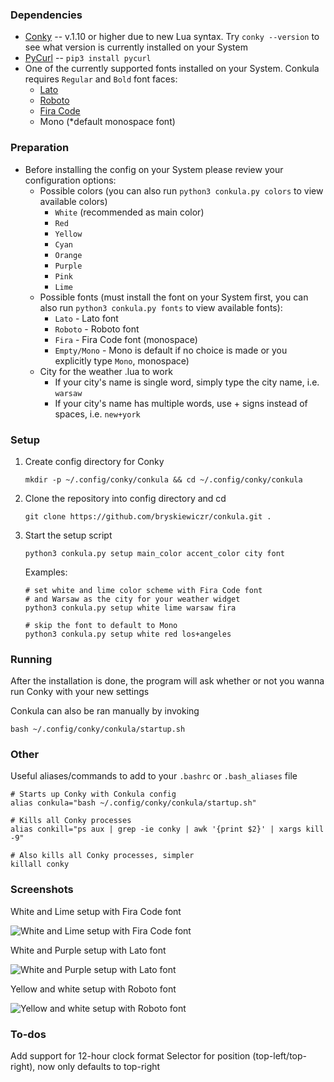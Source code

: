 ### Dependencies

- [Conky](https://github.com/brndnmtthws/conky) -- v.1.10 or higher due to new Lua syntax. Try `conky --version` to see what version is currently installed on your System
- [PyCurl](http://pycurl.io/) -- `pip3 install pycurl`
- One of the currently supported fonts installed on your System. Conkula requires `Regular` and `Bold` font faces:
    - [Lato](https://fonts.google.com/?query=Lato)
    - [Roboto](https://fonts.google.com/?query=Roboto)
    - [Fira Code](https://fonts.google.com/?query=Fira+Code)
    - Mono (*default monospace font)

### Preparation

- Before installing the config on your System please review your configuration options:
    - Possible colors (you can also run `python3 conkula.py colors` to view available colors)
        - `White` (recommended as main color)
        - `Red`
        - `Yellow`
        - `Cyan`
        - `Orange`
        - `Purple`
        - `Pink`
        - `Lime`
    - Possible fonts (must install the font on your System first, you can also run `python3 conkula.py fonts` to view available fonts):
        - `Lato` - Lato font
        - `Roboto` - Roboto font
        - `Fira` - Fira Code font (monospace)
        - `Empty/Mono` - Mono is default if no choice is made or you explicitly type `Mono`, monospace)
    - City for the weather .lua to work
        - If your city's name is single word, simply type the city name, i.e. `warsaw`
        - If your city's name has multiple words, use + signs instead of spaces, i.e. `new+york`

### Setup

1. Create config directory for Conky

    ```
    mkdir -p ~/.config/conky/conkula && cd ~/.config/conky/conkula
    ```

2. Clone the repository into config directory and cd 

    ```
    git clone https://github.com/bryskiewiczr/conkula.git .
    ```

3. Start the setup script

    ```
    python3 conkula.py setup main_color accent_color city font
    ```

    Examples:

    ```
    # set white and lime color scheme with Fira Code font 
    # and Warsaw as the city for your weather widget
    python3 conkula.py setup white lime warsaw fira

    # skip the font to default to Mono
    python3 conkula.py setup white red los+angeles
    ```

### Running

After the installation is done, the program will ask whether or not you wanna run Conky with your new settings

Conkula can also be ran manually by invoking

```
bash ~/.config/conky/conkula/startup.sh
```

### Other

Useful aliases/commands to add to your `.bashrc` or `.bash_aliases` file

```
# Starts up Conky with Conkula config
alias conkula="bash ~/.config/conky/conkula/startup.sh"

# Kills all Conky processes
alias conkill="ps aux | grep -ie conky | awk '{print $2}' | xargs kill -9"

# Also kills all Conky processes, simpler
killall conky
```
### Screenshots

White and Lime setup with Fira Code font

![White and Lime setup with Fira Code font](/screenshots/conkula_white_lime_fira_code.png?raw=true)

White and Purple setup with Lato font

![White and Purple setup with Lato font](/screenshots/conkula_white_purple_lato.png?raw=true)

Yellow and white setup with Roboto font

![Yellow and white setup with Roboto font](/screenshots/conkula_yellow_white_roboto.png?raw=true)

### To-dos

Add support for 12-hour clock format
Selector for position (top-left/top-right), now only defaults to top-right